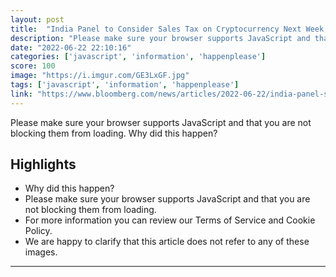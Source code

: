 ```yaml
---
layout: post
title:  "India Panel to Consider Sales Tax on Cryptocurrency Next Week, If the Bill gets passed Indians will have to pay a total of 58% on their Crypto Profits"
description: "Please make sure your browser supports JavaScript and that you are not blocking them from loading.  Why did this happen?"
date: "2022-06-22 22:10:16"
categories: ['javascript', 'information', 'happenplease']
score: 100
image: "https://i.imgur.com/GE3LxGF.jpg"
tags: ['javascript', 'information', 'happenplease']
link: "https://www.bloomberg.com/news/articles/2022-06-22/india-panel-said-to-weigh-sales-tax-on-cryptocurrency-next-week"
---
```


Please make sure your browser supports JavaScript and that you are not blocking them from loading.  Why did this happen?

## Highlights

- Why did this happen?
- Please make sure your browser supports JavaScript and that you are not blocking them from loading.
- For more information you can review our Terms of Service and Cookie Policy.
- We are happy to clarify that this article does not refer to any of these images.

---
